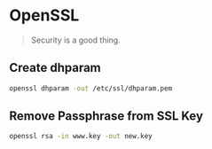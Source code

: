# OpenSSL

> Security is a good thing.

## Create dhparam
```bash
openssl dhparam -out /etc/ssl/dhparam.pem
```

## Remove Passphrase from SSL Key
```bash
openssl rsa -in www.key -out new.key
```
